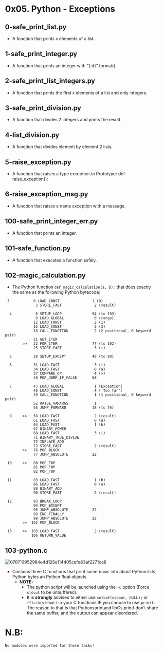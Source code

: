 # 0x05. Python - Exceptions
## 0-safe_print_list.py
* A function that prints x elements of a list.

## 1-safe_print_integer.py
* A function that prints an integer with "{:d}".format().

## 2-safe_print_list_integers.py
* A function that prints the first x elements of a list and only integers.

## 3-safe_print_division.py
* A function that divides 2 integers and prints the result.

## 4-list_division.py
* A function that divides element by element 2 lists.

## 5-raise_exception.py
* A function that raises a type exception.\n Prototype: def raise_exception():

## 6-raise_exception_msg.py
* A function that raises a name exception with a message.

## 100-safe_print_integer_err.py
* A function that prints an integer.

## 101-safe_function.py
* A function that executes a function safely.

## 102-magic_calculation.py
* The Python function `def magic_calculation(a, b):` that does exactly the same as the following Python bytecode:
```
 3           0 LOAD_CONST               1 (0)
              3 STORE_FAST               2 (result)

  4           6 SETUP_LOOP              94 (to 103)
              9 LOAD_GLOBAL              0 (range)
             12 LOAD_CONST               2 (1)
             15 LOAD_CONST               3 (3)
             18 CALL_FUNCTION            2 (2 positional, 0 keyword pair)
             21 GET_ITER
        >>   22 FOR_ITER                77 (to 102)
             25 STORE_FAST               3 (i)

  5          28 SETUP_EXCEPT            49 (to 80)

  6          31 LOAD_FAST                3 (i)
             34 LOAD_FAST                0 (a)
             37 COMPARE_OP               4 (>)
             40 POP_JUMP_IF_FALSE       58

  7          43 LOAD_GLOBAL              1 (Exception)
             46 LOAD_CONST               4 ('Too far')
             49 CALL_FUNCTION            1 (1 positional, 0 keyword pair)
             52 RAISE_VARARGS            1
             55 JUMP_FORWARD            18 (to 76)

  9     >>   58 LOAD_FAST                2 (result)
             61 LOAD_FAST                0 (a)
             64 LOAD_FAST                1 (b)
             67 BINARY_POWER
             68 LOAD_FAST                3 (i)
             71 BINARY_TRUE_DIVIDE
             72 INPLACE_ADD
             73 STORE_FAST               2 (result)
        >>   76 POP_BLOCK
             77 JUMP_ABSOLUTE           22

 10     >>   80 POP_TOP
             81 POP_TOP
             82 POP_TOP

 11          83 LOAD_FAST                1 (b)
             86 LOAD_FAST                0 (a)
             89 BINARY_ADD
             90 STORE_FAST               2 (result)

 12          93 BREAK_LOOP
             94 POP_EXCEPT
             95 JUMP_ABSOLUTE           22
             98 END_FINALLY
             99 JUMP_ABSOLUTE           22
        >>  102 POP_BLOCK

 13     >>  103 LOAD_FAST                2 (result)
            106 RETURN_VALUE
```
## 103-python.c
![070710952984e4d126e114405cefe83af2271ce8](https://github.com/elyse502/alx-higher_level_programming/assets/125453474/8400aac5-d598-4b4d-b3f1-334792917283)
* Contains three C functions that print some basic info about Python lists, Python bytes an Python float objects.
  * __NOTE:__
    * The python script will be launched using the `-u` option (Force `stdout` to be unbuffered).
    * It is __strongly__ advised to either use `setbuf(stdout, NULL);` or `fflush(stdout)` in your C functions IF you choose to use `printf`. The reason to that is that Pythonsprintand libCs printf don’t share the same buffer, and the output can appear disordered.
    
# N.B:
`No modules were imported for these tasks!`
